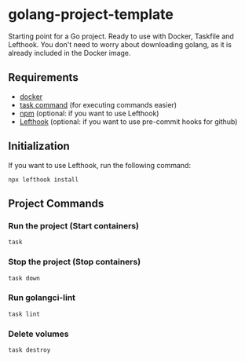 # golang-project-template
Starting point for a Go project. Ready to use with Docker, Taskfile and Lefthook. You don't need to worry about downloading golang, as it is already included in the Docker image.

## Requirements
- [docker](https://www.docker.com/get-started/)
- [task command](https://taskfile.dev/installation/) (for executing commands easier)
- [npm](https://docs.npmjs.com/downloading-and-installing-node-js-and-npm) (optional: if you want to use Lefthook)
- [Lefthook](https://github.com/evilmartians/lefthook) (optional: if you want to use pre-commit hooks for github)

## Initialization
If you want to use Lefthook, run the following command:
```
npx lefthook install
```

## Project Commands
### Run the project (Start containers)
```
task
```

### Stop the project (Stop containers)
```
task down
```

### Run golangci-lint
```
task lint
```

### Delete volumes
```
task destroy
```